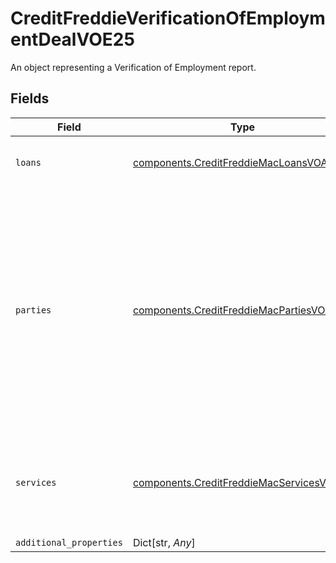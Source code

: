 # CreditFreddieVerificationOfEmploymentDealVOE25

An object representing a Verification of Employment report.


## Fields

| Field                                                                                                                                                                                                    | Type                                                                                                                                                                                                     | Required                                                                                                                                                                                                 | Description                                                                                                                                                                                              |
| -------------------------------------------------------------------------------------------------------------------------------------------------------------------------------------------------------- | -------------------------------------------------------------------------------------------------------------------------------------------------------------------------------------------------------- | -------------------------------------------------------------------------------------------------------------------------------------------------------------------------------------------------------- | -------------------------------------------------------------------------------------------------------------------------------------------------------------------------------------------------------- |
| `loans`                                                                                                                                                                                                  | [components.CreditFreddieMacLoansVOA24](../../models/components/creditfreddiemacloansvoa24.md)                                                                                                           | :heavy_check_mark:                                                                                                                                                                                       | A collection of loans that are part of a single deal.                                                                                                                                                    |
| `parties`                                                                                                                                                                                                | [components.CreditFreddieMacPartiesVOA24](../../models/components/creditfreddiemacpartiesvoa24.md)                                                                                                       | :heavy_check_mark:                                                                                                                                                                                       | A collection of objects that define specific parties to a deal. This includes the direct participating parties, such as borrower and seller and the indirect parties such as the credit report provider. |
| `services`                                                                                                                                                                                               | [components.CreditFreddieMacServicesVOE25](../../models/components/creditfreddiemacservicesvoe25.md)                                                                                                     | :heavy_check_mark:                                                                                                                                                                                       | A collection of objects that describe requests and responses for services.                                                                                                                               |
| `additional_properties`                                                                                                                                                                                  | Dict[str, *Any*]                                                                                                                                                                                         | :heavy_minus_sign:                                                                                                                                                                                       | N/A                                                                                                                                                                                                      |
